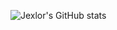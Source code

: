 ![Jexlor's GitHub stats](https://github-readme-stats.vercel.app/api/top-langs/?username=jexlor&layout=compact&them=dracula)
